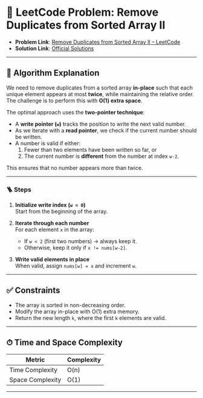 # 🧩 LeetCode Problem: Remove Duplicates from Sorted Array II

- **Problem Link**: [Remove Duplicates from Sorted Array II – LeetCode](https://leetcode.com/problems/remove-duplicates-from-sorted-array-ii/)
- **Solution Link**: [Official Solutions](https://leetcode.com/problems/remove-duplicates-from-sorted-array-ii/solutions/)

---

## 🧠 Algorithm Explanation

We need to remove duplicates from a sorted array **in-place** such that each unique element appears at most **twice**, while maintaining the relative order. The challenge is to perform this with **O(1) extra space**.

The optimal approach uses the **two-pointer technique**:

- A **write pointer (`w`)** tracks the position to write the next valid number.
- As we iterate with a **read pointer**, we check if the current number should be written.
- A number is valid if either:
  1. Fewer than two elements have been written so far, or  
  2. The current number is **different** from the number at index `w-2`.

This ensures that no number appears more than twice.

---

### 🪜 Steps

1. **Initialize write index (`w = 0`)**  
   Start from the beginning of the array.

2. **Iterate through each number**  
   For each element `x` in the array:
   - If `w < 2` (first two numbers) → always keep it.
   - Otherwise, keep it only if `x != nums[w-2]`.

3. **Write valid elements in place**  
   When valid, assign `nums[w] = x` and increment `w`.

---

## ✅ Constraints

- The array is sorted in non-decreasing order.
- Modify the array in-place with O(1) extra memory.
- Return the new length `k`, where the first `k` elements are valid.

---

## ⏱ Time and Space Complexity

| Metric            | Complexity |
|-------------------|------------|
| Time Complexity   | O(n)       |
| Space Complexity  | O(1)       |

---
